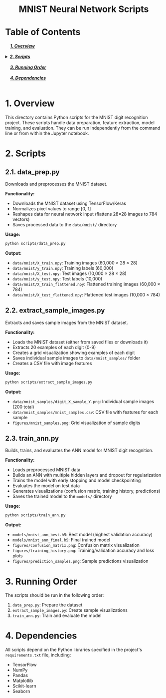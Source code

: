 <div align="center">
  <h1>MNIST Neural Network Scripts</h1>
</div>

# Table of Contents 
<div>
  &nbsp;&nbsp;&nbsp;&nbsp;<a href="#1-overview"><i><b>1. Overview</b></i></a>
</div>
&nbsp;

<details>
  <summary><a href="#2-scripts"><i><b>2. Scripts</b></i></a></summary>
  <div>
    &nbsp;&nbsp;&nbsp;&nbsp;&nbsp;&nbsp;&nbsp;&nbsp;&nbsp;&nbsp;<a href="#21-data_preppy">2.1. data_prep.py</a><br>
    &nbsp;&nbsp;&nbsp;&nbsp;&nbsp;&nbsp;&nbsp;&nbsp;&nbsp;&nbsp;<a href="#22-extract_sample_imagespy">2.2. extract_sample_images.py</a><br>
    &nbsp;&nbsp;&nbsp;&nbsp;&nbsp;&nbsp;&nbsp;&nbsp;&nbsp;&nbsp;<a href="#23-train_annpy">2.3. train_ann.py</a><br>
  </div>
</details>
&nbsp;

<div>
  &nbsp;&nbsp;&nbsp;&nbsp;<a href="#3-running-order"><i><b>3. Running Order</b></i></a>
</div>
&nbsp;

<div>
  &nbsp;&nbsp;&nbsp;&nbsp;<a href="#4-dependencies"><i><b>4. Dependencies</b></i></a>
</div>
&nbsp;

# 1. Overview

This directory contains Python scripts for the MNIST digit recognition project. These scripts handle data preparation, feature extraction, model training, and evaluation. They can be run independently from the command line or from within the Jupyter notebook.

# 2. Scripts

## 2.1. data_prep.py

Downloads and preprocesses the MNIST dataset.

**Functionality:**
- Downloads the MNIST dataset using TensorFlow/Keras
- Normalizes pixel values to range [0, 1]
- Reshapes data for neural network input (flattens 28×28 images to 784 vectors)
- Saves processed data to the `data/mnist/` directory

**Usage:**
```bash
python scripts/data_prep.py
```

**Output:**
- `data/mnist/X_train.npy`: Training images (60,000 × 28 × 28)
- `data/mnist/y_train.npy`: Training labels (60,000)
- `data/mnist/X_test.npy`: Test images (10,000 × 28 × 28)
- `data/mnist/y_test.npy`: Test labels (10,000)
- `data/mnist/X_train_flattened.npy`: Flattened training images (60,000 × 784)
- `data/mnist/X_test_flattened.npy`: Flattened test images (10,000 × 784)

## 2.2. extract_sample_images.py

Extracts and saves sample images from the MNIST dataset.

**Functionality:**
- Loads the MNIST dataset (either from saved files or downloads it)
- Extracts 20 examples of each digit (0-9)
- Creates a grid visualization showing examples of each digit
- Saves individual sample images to `data/mnist_samples/` folder
- Creates a CSV file with image features

**Usage:**
```bash
python scripts/extract_sample_images.py
```

**Output:**
- `data/mnist_samples/digit_X_sample_Y.png`: Individual sample images (200 total)
- `data/mnist_samples/mnist_samples.csv`: CSV file with features for each sample
- `figures/mnist_samples.png`: Grid visualization of sample digits

## 2.3. train_ann.py

Builds, trains, and evaluates the ANN model for MNIST digit recognition.

**Functionality:**
- Loads preprocessed MNIST data
- Builds an ANN with multiple hidden layers and dropout for regularization
- Trains the model with early stopping and model checkpointing
- Evaluates the model on test data
- Generates visualizations (confusion matrix, training history, predictions)
- Saves the trained model to the `models/` directory

**Usage:**
```bash
python scripts/train_ann.py
```

**Output:**
- `models/mnist_ann_best.h5`: Best model (highest validation accuracy)
- `models/mnist_ann_final.h5`: Final trained model
- `figures/confusion_matrix.png`: Confusion matrix visualization
- `figures/training_history.png`: Training/validation accuracy and loss plots
- `figures/prediction_samples.png`: Sample predictions visualization

# 3. Running Order

The scripts should be run in the following order:

1. `data_prep.py`: Prepare the dataset
2. `extract_sample_images.py`: Create sample visualizations
3. `train_ann.py`: Train and evaluate the model

# 4. Dependencies

All scripts depend on the Python libraries specified in the project's `requirements.txt` file, including:
- TensorFlow
- NumPy
- Pandas
- Matplotlib
- Scikit-learn
- Seaborn 